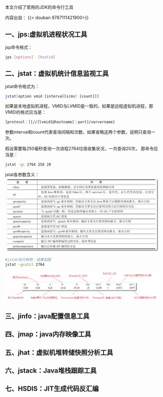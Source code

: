 
 本文介绍了常用的JDK的命令行工具

<!--more-->
内容出自：
{{< douban 9787111421900>}}
## 一、jps:虚拟机进程状况工具

jsp命令格式：
```bash
jps [options]  [hostid]
```
## 二、jstat：虚拟机统计信息监视工具

jstat命令格式为：
```bash
jstat[option vmid [interval[s|ms] [count]]]
```

如果是本地虚拟机进程，VMID与LVMID是一致的，如果是远程虚拟机进程，那VMID的格式应当是：
```bash
[protocol：][//]lvmid[@hostname[：port]/servername]
```
参数interval和count代表查询间隔和次数，如果省略这两个参数，说明只查询一次。

假设需要每250毫秒查询一次进程2764垃圾收集状况，一共查询20次，
那命令应当是：
```bash
jstat -gc 2764 250 20
```

jstat各参数含义：
![jstat-options](/img/jstat-options.png)


```bash
#jstat执行样例：结果如图
jstat -gcutil 2764
```
![jstat-gcutil](/img/jstat-gcutil.png)


## 三、jinfo：java配置信息工具
## 四、jmap：java内存映像工具
## 五、jhat：虚拟机堆转储快照分析工具
## 六、jstack：Java堆栈跟踪工具
## 七、HSDIS：JIT生成代码反汇编

